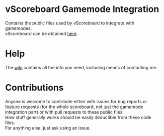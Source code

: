 vScoreboard Gamemode Integration
================================

Contains the public files used by vScoreboard to integrate with gamemodes.  
vScoreboard can be obtained [here](https://scriptfodder.com/scripts/view/1378).  

Help
====

The [wiki](wiki) contains all the info you need, including means of contacting me.  

Contributions
=============

Anyone is welcome to contribute either with issues for bug reports or feature requests (for the whole scoreboard, not just the gamemode integration part) or with pull requests to these public files.  
How stuff generally works should be easily deductible from these code files.  
For anything else, just ask using an issue.  

